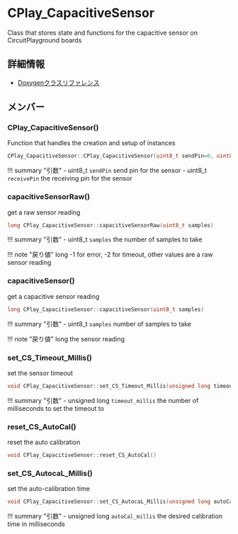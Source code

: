 # CPlay_CapacitiveSensor

Class that stores state and functions for the capacitive sensor on CircuitPlayground boards 

## 詳細情報

- [Doxygenクラスリファレンス](https://lang-ship.com/reference/Arduino/latest/class_c_play___capacitive_sensor.html)

## メンバー

### CPlay_CapacitiveSensor()
Function that handles the creation and setup of instances


```c
CPlay_CapacitiveSensor::CPlay_CapacitiveSensor(uint8_t sendPin=0, uint8_t receivePin=0)
```

!!! summary "引数"
	- uint8_t `sendPin` send pin for the sensor 
	- uint8_t `receivePin` the receiving pin for the sensor 



### capacitiveSensorRaw()
get a raw sensor reading


```c
long CPlay_CapacitiveSensor::capacitiveSensorRaw(uint8_t samples)
```

!!! summary "引数"
	- uint8_t `samples` the number of samples to take 

!!! note "戻り値"
	long -1 for error, -2 for timeout, other values are a raw sensor reading 



### capacitiveSensor()
get a capacitive sensor reading


```c
long CPlay_CapacitiveSensor::capacitiveSensor(uint8_t samples)
```

!!! summary "引数"
	- uint8_t `samples` number of samples to take 

!!! note "戻り値"
	long the sensor reading 



### set_CS_Timeout_Millis()
set the sensor timeout


```c
void CPlay_CapacitiveSensor::set_CS_Timeout_Millis(unsigned long timeout_millis)
```

!!! summary "引数"
	- unsigned long `timeout_millis` the number of milliseconds to set the timeout to 



### reset_CS_AutoCal()
reset the auto calibration


```c
void CPlay_CapacitiveSensor::reset_CS_AutoCal()
```



### set_CS_AutocaL_Millis()
set the auto-calibration time


```c
void CPlay_CapacitiveSensor::set_CS_AutocaL_Millis(unsigned long autoCal_millis)
```

!!! summary "引数"
	- unsigned long `autoCal_millis` the desired calibration time in milliseconds 



